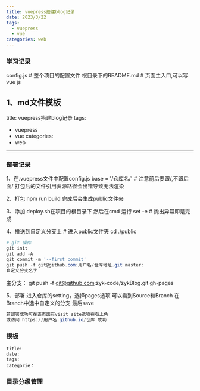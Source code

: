 ```yaml
---
title: vuepress搭建blog记录
date: 2023/3/22
tags:
  - vuepress
  - vue
categories: web
---
```


### 学习记录

   config.js            # 整个项目的配置文件
   根目录下的README.md   # 页面主入口,可以写vue js

   1、md文件模板
   ---
   title: vuepress搭建blog记录
   tags:
   - vuepress
   - vue
      categories:
   -  web
---

### 部署记录

 1、在.vuepress文件中配置config.js
    base = '/仓库名/'   # 注意前后要跟/,不跟后面/ 打包后的文件引用资源路径会出错导致无法渲染

 2、打包
    npm run build
    完成后会生成public文件夹

 3、添加 deploy.sh在项目的根目录下
    然后在cmd 运行 set -e  # 抛出异常即是完成

 4、推送到自定义分支上
    # 进入public文件夹
    cd ./public
    
```powershell
# git 操作
git init
git add -A
git commit -m '--first commit'
git push -f git@github.com:用户名/仓库地址.git master:
自定义分支名字
```
主分支： git push -f git@github.com:zyk-code/zykBlog.git 
gh-pages

 5、部署
    进入仓库的setting，选择pages选项
    可以看到Source和Branch
    在Branch中选中自定义的分支
    最后save

```powershell
若部署成功可在该页面有visit site选项在右上角
或访问 https://用户名.github.io/仓库 成功
```
###  模板

```vue
title: 
date:
tags:
categorie：
```




### 目录分级管理
